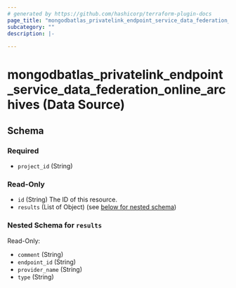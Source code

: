 ```yaml
---
# generated by https://github.com/hashicorp/terraform-plugin-docs
page_title: "mongodbatlas_privatelink_endpoint_service_data_federation_online_archives Data Source - terraform-provider-mongodbatlas"
subcategory: ""
description: |-
  
---
```


# mongodbatlas_privatelink_endpoint_service_data_federation_online_archives (Data Source)





<!-- schema generated by tfplugindocs -->
## Schema

### Required

- `project_id` (String)

### Read-Only

- `id` (String) The ID of this resource.
- `results` (List of Object) (see [below for nested schema](#nestedatt--results))

<a id="nestedatt--results"></a>
### Nested Schema for `results`

Read-Only:

- `comment` (String)
- `endpoint_id` (String)
- `provider_name` (String)
- `type` (String)
